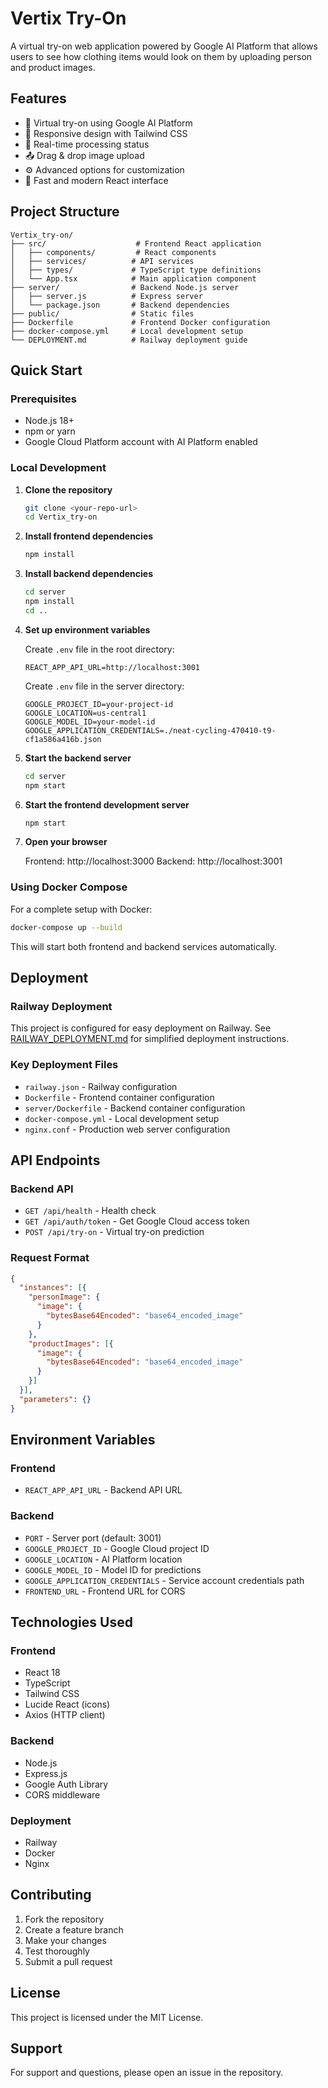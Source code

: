 # Vertix Try-On

A virtual try-on web application powered by Google AI Platform that allows users to see how clothing items would look on them by uploading person and product images.

## Features

- 🎨 Virtual try-on using Google AI Platform
- 📱 Responsive design with Tailwind CSS
- 🔄 Real-time processing status
- 📤 Drag & drop image upload
- ⚙️ Advanced options for customization
- 🚀 Fast and modern React interface

## Project Structure

```
Vertix_try-on/
├── src/                    # Frontend React application
│   ├── components/         # React components
│   ├── services/          # API services
│   ├── types/             # TypeScript type definitions
│   └── App.tsx            # Main application component
├── server/                # Backend Node.js server
│   ├── server.js          # Express server
│   └── package.json       # Backend dependencies
├── public/                # Static files
├── Dockerfile             # Frontend Docker configuration
├── docker-compose.yml     # Local development setup
└── DEPLOYMENT.md          # Railway deployment guide
```

## Quick Start

### Prerequisites

- Node.js 18+
- npm or yarn
- Google Cloud Platform account with AI Platform enabled

### Local Development

1. **Clone the repository**
   ```bash
   git clone <your-repo-url>
   cd Vertix_try-on
   ```

2. **Install frontend dependencies**
   ```bash
   npm install
   ```

3. **Install backend dependencies**
   ```bash
   cd server
   npm install
   cd ..
   ```

4. **Set up environment variables**
   
   Create `.env` file in the root directory:
   ```env
   REACT_APP_API_URL=http://localhost:3001
   ```
   
   Create `.env` file in the server directory:
   ```env
   GOOGLE_PROJECT_ID=your-project-id
   GOOGLE_LOCATION=us-central1
   GOOGLE_MODEL_ID=your-model-id
   GOOGLE_APPLICATION_CREDENTIALS=./neat-cycling-470410-t9-cf1a586a416b.json
   ```

5. **Start the backend server**
   ```bash
   cd server
   npm start
   ```

6. **Start the frontend development server**
   ```bash
   npm start
   ```

7. **Open your browser**
   
   Frontend: http://localhost:3000
   Backend: http://localhost:3001

### Using Docker Compose

For a complete setup with Docker:

```bash
docker-compose up --build
```

This will start both frontend and backend services automatically.

## Deployment

### Railway Deployment

This project is configured for easy deployment on Railway. See [RAILWAY_DEPLOYMENT.md](./RAILWAY_DEPLOYMENT.md) for simplified deployment instructions.

### Key Deployment Files

- `railway.json` - Railway configuration
- `Dockerfile` - Frontend container configuration
- `server/Dockerfile` - Backend container configuration
- `docker-compose.yml` - Local development setup
- `nginx.conf` - Production web server configuration

## API Endpoints

### Backend API

- `GET /api/health` - Health check
- `GET /api/auth/token` - Get Google Cloud access token
- `POST /api/try-on` - Virtual try-on prediction

### Request Format

```json
{
  "instances": [{
    "personImage": {
      "image": {
        "bytesBase64Encoded": "base64_encoded_image"
      }
    },
    "productImages": [{
      "image": {
        "bytesBase64Encoded": "base64_encoded_image"
      }
    }]
  }],
  "parameters": {}
}
```

## Environment Variables

### Frontend
- `REACT_APP_API_URL` - Backend API URL

### Backend
- `PORT` - Server port (default: 3001)
- `GOOGLE_PROJECT_ID` - Google Cloud project ID
- `GOOGLE_LOCATION` - AI Platform location
- `GOOGLE_MODEL_ID` - Model ID for predictions
- `GOOGLE_APPLICATION_CREDENTIALS` - Service account credentials path
- `FRONTEND_URL` - Frontend URL for CORS

## Technologies Used

### Frontend
- React 18
- TypeScript
- Tailwind CSS
- Lucide React (icons)
- Axios (HTTP client)

### Backend
- Node.js
- Express.js
- Google Auth Library
- CORS middleware

### Deployment
- Railway
- Docker
- Nginx

## Contributing

1. Fork the repository
2. Create a feature branch
3. Make your changes
4. Test thoroughly
5. Submit a pull request

## License

This project is licensed under the MIT License.

## Support

For support and questions, please open an issue in the repository.
